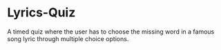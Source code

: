 # Lyrics-Quiz
A timed quiz where the user has to choose the missing word in a famous song lyric through multiple choice options.
